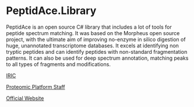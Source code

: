 PeptidAce.Library
=================

PeptidAce is an open source C# library that includes a lot of tools for peptide spectrum matching. It was based on the Morpheus open source project, with the ultimate aim of improving no-enzyme in silico digestion of huge, unannotated transcriptome databases. It excels at identifying non tryptic peptides and can identify peptides with non-standard fragmentation patterns. It can also be used for deep spectrum annotation, matching peaks to all types of fragments and modifications.

[IRIC](http://iric.ca)

[Proteomic Platform Staff](http://proteomics.iric.ca/?lang=en#/Equipe)

[Official Website](http://proteomics.iric.ca/tools/Iso-PeptidAce/index.html)
